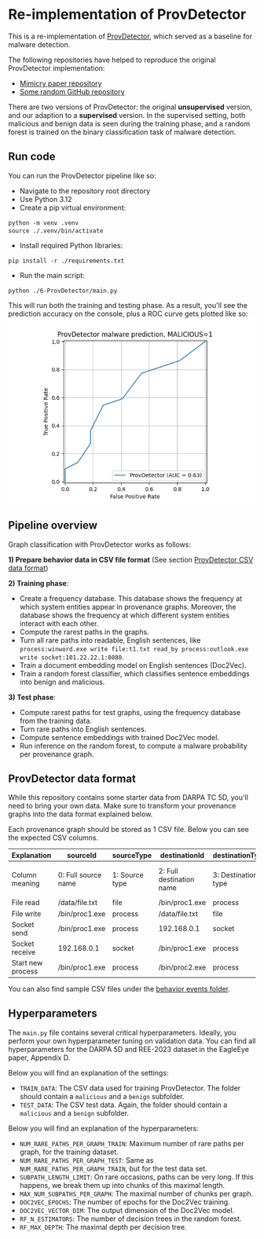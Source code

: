 # Re-implementation of ProvDetector

This is a re-implementation of [ProvDetector](https://kangkookjee.io/wp-content/uploads/2021/06/provdetector-ndss2020.pdf), which served as a baseline for malware detection.

The following repositories have helped to reproduce the original ProvDetector implementation:
- [Mimicry paper repository](https://bitbucket.org/sts-lab/mimicry-provenance-generator/src/master/provDetector/)
- [Some random GitHub repository](https://github.com/nodiff-229/GAT_provdetector/blob/master/main.py)

There are two versions of ProvDetector: the original **unsupervised** version, and our adaption to a **supervised** version. In the supervised setting, both malicious and benign data is seen during the training phase, and a random forest is trained on the binary classification task of malware detection.

## Run code

You can run the ProvDetector pipeline like so:

- Navigate to the repository root directory
- Use Python 3.12
- Create a pip virtual environment:
```
python -m venv .venv
source ./.venv/bin/activate
```
- Install required Python libraries:
```
pip install -r ./requirements.txt
```
- Run the main script:
```
python ./6-ProvDetector/main.py
```

This will run both the training and testing phase. As a result, you'll see the prediction accuracy on the console, plus a ROC curve gets plotted like so:
![ROC curve for ProvDetector](./assets/roc_curve.png "ROC curve")

## Pipeline overview

Graph classification with ProvDetector works as follows:

**1) Prepare behavior data in CSV file format** (See section [ProvDetector CSV data format](#provdetector-data-format))

**2) Training phase**:
* Create a frequency database. This database shows the frequency at which system entities appear in provenance graphs. Moreover, the database shows the frequency at which different system entities interact with each other.
* Compute the rarest paths in the graphs. 
* Turn all rare paths into readable, English sentences, like `process:winword.exe write file:t1.txt read_by process:outlook.exe write socket:101.22.22.1:8080`.
* Train a document embedding model on English sentences (Doc2Vec).
* Train a random forest classifier, which classifies sentence embeddings into benign and malicious.

**3) Test phase**:
* Compute rarest paths for test graphs, using the frequency database from the training data.
* Turn rare paths into English sentences.
* Compute sentence embeddings with trained Doc2Vec model.
* Run inference on the random forest, to compute a malware probability per provenance graph.

## ProvDetector data format

While this repository contains some starter data from DARPA TC 5D, you'll need to bring your own data. Make sure to transform your provenance graphs into the data format explained below.

Each provenance graph should be stored as 1 CSV file. Below you can see the expected CSV columns.

|Explanation|sourceId|sourceType|destinationId|destinationType|action|processName|timestamp|pid0|pid1|
|---|---|---|---|---|---|---|---|---|---|
|Column meaning|0: Full source name|1: Source type|2: Full destination name|3: Destination type|4: Action type|5: Name of (first) executable|6: Timestamp|7: (first) PID|8: optional, second PID|
|File read|/data/file.txt|file|/bin/proc1.exe|process|read|proc1.exe|1000|1||
|File write|/bin/proc1.exe|process|/data/file.txt|file|write|proc1.exe|1001|1||
|Socket send|/bin/proc1.exe|process|192.168.0.1|socket|read|proc1.exe|1002|1||
|Socket receive|192.168.0.1|socket|/bin/proc1.exe|process|write|proc1.exe|1003|1||
|Start new process|/bin/proc1.exe|process|/bin/proc2.exe|process|start|proc1.exe|1004|1|2|

You can also find sample CSV files under the [behavior events folder](./behavior_events/).

## Hyperparameters

The `main.py` file contains several critical hyperparameters. Ideally, you perform your own hyperparameter tuning on validation data.
You can find all hyperparameters for the DARPA 5D and REE-2023 dataset in the EagleEye paper, Appendix D. 

Below you will find an explanation of the settings:

- `TRAIN_DATA`: The CSV data used for training ProvDetector. The folder should contain a `malicious` and a `benign` subfolder.
- `TEST_DATA`: The CSV test data. Again, the folder should contain a `malicious` and a `benign` subfolder.

Below you will find an explanation of the hyperparameters:
- `NUM_RARE_PATHS_PER_GRAPH_TRAIN`: Maximum number of rare paths per graph, for the training dataset.
- `NUM_RARE_PATHS_PER_GRAPH_TEST`: Same as `NUM_RARE_PATHS_PER_GRAPH_TRAIN`, but for the test data set.
- `SUBPATH_LENGTH_LIMIT`: On rare occasions, paths can be very long. If this happens, we break them up into chunks of this maximal length.
- `MAX_NUM_SUBPATHS_PER_GRAPH`: The maximal number of chunks per graph.
- `DOC2VEC_EPOCHS`: The number of epochs for the Doc2Vec training.
- `DOC2VEC_VECTOR_DIM`: The output dimension of the Doc2Vec model.
- `RF_N_ESTIMATORS`: The number of decision trees in the random forest.
- `RF_MAX_DEPTH`: The maximal depth per decision tree.
